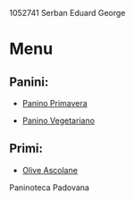 1052741 Serban Eduard George
# Menu

## Panini:

- [Panino Primavera](panini/primavera.md)

- [Panino Vegetariano](panini/vegetariano.md)

## Primi:

- [Olive Ascolane](fritti/olive_ascolane.md)

Paninoteca Padovana
